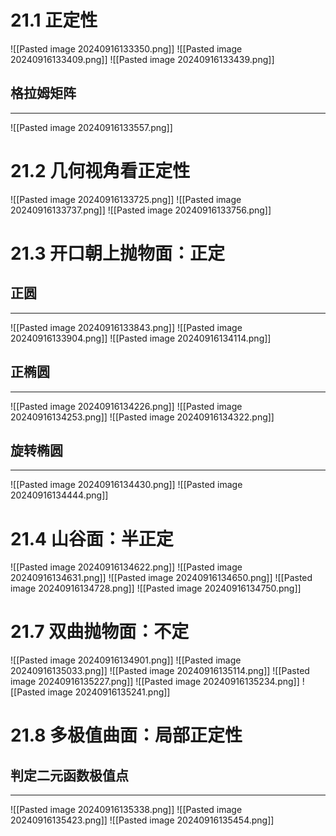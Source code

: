 # 21.1 正定性
![[Pasted image 20240916133350.png]]
![[Pasted image 20240916133409.png]]
![[Pasted image 20240916133439.png]]

## 格拉姆矩阵
---
![[Pasted image 20240916133557.png]]

# 21.2 几何视角看正定性
![[Pasted image 20240916133725.png]]
![[Pasted image 20240916133737.png]]
![[Pasted image 20240916133756.png]]

# 21.3 开口朝上抛物面：正定

## 正圆
---
![[Pasted image 20240916133843.png]]
![[Pasted image 20240916133904.png]]
![[Pasted image 20240916134114.png]]

## 正椭圆
---
![[Pasted image 20240916134226.png]]
![[Pasted image 20240916134253.png]]
![[Pasted image 20240916134322.png]]

## 旋转椭圆
---
![[Pasted image 20240916134430.png]]
![[Pasted image 20240916134444.png]]

# 21.4 山谷面：半正定
![[Pasted image 20240916134622.png]]
![[Pasted image 20240916134631.png]]
![[Pasted image 20240916134650.png]]
![[Pasted image 20240916134728.png]]
![[Pasted image 20240916134750.png]]

# 21.7 双曲抛物面：不定
![[Pasted image 20240916134901.png]]
![[Pasted image 20240916135033.png]]
![[Pasted image 20240916135114.png]]
![[Pasted image 20240916135227.png]]
![[Pasted image 20240916135234.png]]
![[Pasted image 20240916135241.png]]

# 21.8 多极值曲面：局部正定性
## 判定二元函数极值点
---
![[Pasted image 20240916135338.png]]
![[Pasted image 20240916135423.png]]
![[Pasted image 20240916135454.png]]
